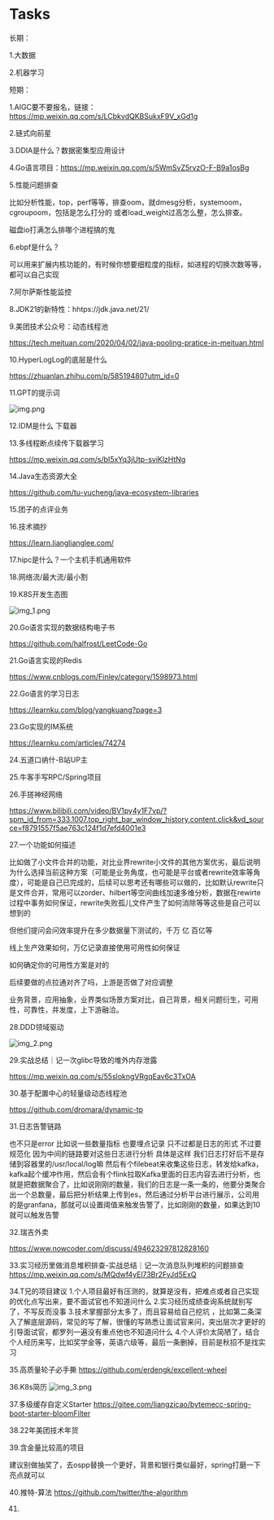 # Tasks
长期：

1.大数据

2.机器学习

短期：

1.AIGC要不要报名，链接：https://mp.weixin.qq.com/s/LCbkvdQKBSukxF9V_xGd1g

2.链式向前星

3.DDIA是什么？数据密集型应用设计

4.Go语言项目：https://mp.weixin.qq.com/s/5WmSvZ5rvzO-F-B9a1osBg

5.性能问题排查

比如分析性能，top，perf等等，排查oom，就dmesg分析，systemoom，cgroupoom，包括是怎么打分的
或者load_weight过高怎么整，怎么排查。

磁盘io打满怎么排哪个进程搞的鬼

6.ebpf是什么？

可以用来扩展内核功能的，有时候你想要细粒度的指标，如进程的切换次数等等，都可以自己实现

7.阿尔萨斯性能监控

8.JDK21的新特性：hhtps://jdk.java.net/21/

9.美团技术公众号：动态线程池

https://tech.meituan.com/2020/04/02/java-pooling-pratice-in-meituan.html

10.HyperLogLog的底层是什么

https://zhuanlan.zhihu.com/p/58519480?utm_id=0

11.GPT的提示词

![img.png](img.png)

12.IDM是什么 下载器

13.多线程断点续传下载器学习

https://mp.weixin.qq.com/s/bI5xYq3jUtp-sviKlzHtNg

14.Java生态资源大全

https://github.com/tu-yucheng/java-ecosystem-libraries

15.团子的点评业务

16.技术摘抄

https://learn.lianglianglee.com/

17.hipc是什么？一个主机手机通用软件

18.网络流/最大流/最小割

19.K8S开发生态图

![img_1.png](img_1.png)

20.Go语言实现的数据结构电子书

https://github.com/halfrost/LeetCode-Go

21.Go语言实现的Redis

https://www.cnblogs.com/Finley/category/1598973.html

22.Go语言的学习日志

https://learnku.com/blog/yangkuang?page=3

23.Go实现的IM系统

https://learnku.com/articles/74274

24.五道口纳什-B站UP主

25.牛客手写RPC/Spring项目

26.手搓神经网络

https://www.bilibili.com/video/BV1py4y1F7vp/?spm_id_from=333.1007.top_right_bar_window_history.content.click&vd_source=f8791557f5ae763c124f1d7efd4001e3

27.一个功能如何描述

比如做了小文件合并的功能，对比业界rewrite小文件的其他方案优劣，最后说明为什么选择当前这种方案（可能是业务角度，也可能是平台或者rewrite效率等角度），可能是自己已完成的，后续可以思考还有哪些可以做的，比如默认rewrite只是文件合并，常用可以zorder、hilbert等空间曲线加速多维分析，数据在rewirte过程中事务如何保证，rewrite失败孤儿文件产生了如何消除等等这些是自己可以想到的

但他们提问会问效率提升在多少数据量下测试的，千万 亿 百亿等

线上生产效果如何，万亿记录直接使用可用性如何保证

如何确定你的可用性方案是对的

后续要做的点拉通对齐了吗，上游是否做了对应调整

业务背景，应用抽象，业界类似场景方案对比，自己背景，相关问题衍生，可用性，可靠性，并发度，上下游融洽。


28.DDD领域驱动

![img_2.png](img_2.png)

29.实战总结｜记一次glibc导致的堆外内存泄露

https://mp.weixin.qq.com/s/55slokngVRgqEav6c3TxOA

30.基于配置中心的轻量级动态线程池

https://github.com/dromara/dynamic-tp

31.日志告警链路

也不只是error 比如说一些数量指标 也要埋点记录 只不过都是日志的形式 不过要规范化 因为中间的链路要对这些日志进行分析 具体是这样 我们日志打好后不是存储到容器里的/usr/local/log嘛 然后有个filebeat来收集这些日志，转发给kafka，kafka起个缓冲作用，然后会有个flink拉取Kafka里面的日志内容去进行分析，也就是把数据聚合了，比如说刚刚的数量，我们的日志是一条一条的，他要分类聚合出一个总数量，最后把分析结果上传到es，然后通过分析平台进行展示，公司用的是granfana，那就可以设置阈值来触发告警了，比如刚刚的数量，如果达到10就可以触发告警
    
32.瑞吉外卖

https://www.nowcoder.com/discuss/494623297812828160

33.实习经历里做消息堆积排查-实战总结｜记一次消息队列堆积的问题排查
https://mp.weixin.qq.com/s/MQdwf4yEl73Br2FvJd5ExQ

34.T兄的项目建议
1.个人项目最好有压测的，就算是没有，把难点或者自己实现的优化点写出来，要不面试官也不知道问什么 
2.实习经历成绩查询系统就别写了，不写反而没事 
3.技术掌握部分太多了，而且容易给自己挖坑 ，比如第二条深入了解底层源码，常见的写了解，很懂的写熟悉让面试官来问，突出层次才更好的引导面试官，都罗列一遍没有重点他也不知道问什么 
4.个人评价太简陋了，结合个人经历来写，比如奖学金等，英语六级等，最后一条删掉，目前是秋招不是找实习

35.高质量轮子必手撕
https://github.com/erdengk/excellent-wheel

36.K8s简历
![img_3.png](img_3.png)

37.多级缓存自定义Starter
https://gitee.com/liangzicao/bytemecc-spring-boot-starter-bloomFilter

38.22年美团技术年货

39.含金量比较高的项目

建议别做抽奖了，去ospp替换一个更好，背景和银行类似最好，spring打磨一下亮点就可以

40.推特-算法
https://github.com/twitter/the-algorithm

41.